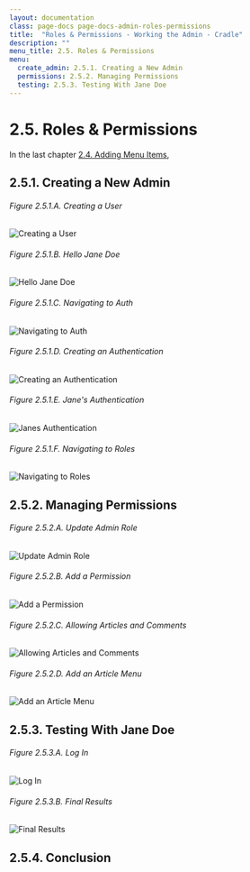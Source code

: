 ```yaml
---
layout: documentation
class: page-docs page-docs-admin-roles-permissions
title:  "Roles & Permissions - Working the Admin - Cradle"
description: ""
menu_title: 2.5. Roles & Permissions
menu:
  create_admin: 2.5.1. Creating a New Admin
  permissions: 2.5.2. Managing Permissions
  testing: 2.5.3. Testing With Jane Doe
---
```

# 2.5. Roles & Permissions

In the last chapter [2.4. Adding Menu Items](/docs/admin/adding-menu-items.html),

<a name="create_admin"></a>
## 2.5.1. Creating a New Admin

###### Figure 2.5.1.A. Creating a User
![Creating a User](/docs/admin/assets/2.5.1.A.png)

###### Figure 2.5.1.B. Hello Jane Doe
![Hello Jane Doe](/docs/admin/assets/2.5.1.B.png)

###### Figure 2.5.1.C. Navigating to Auth
![Navigating to Auth](/docs/admin/assets/2.5.1.C.png)

###### Figure 2.5.1.D. Creating an Authentication
![Creating an Authentication](/docs/admin/assets/2.5.1.D.png)

###### Figure 2.5.1.E. Jane's Authentication
![Janes Authentication](/docs/admin/assets/2.5.1.E.png)

###### Figure 2.5.1.F. Navigating to Roles
![Navigating to Roles](/docs/admin/assets/2.5.1.F.png)

<a name="permissions"></a>
## 2.5.2. Managing Permissions

###### Figure 2.5.2.A. Update Admin Role
![Update Admin Role](/docs/admin/assets/2.5.2.A.png)

###### Figure 2.5.2.B. Add a Permission
![Add a Permission](/docs/admin/assets/2.5.2.B.png)

###### Figure 2.5.2.C. Allowing Articles and Comments
![Allowing Articles and Comments](/docs/admin/assets/2.5.2.C.png)

###### Figure 2.5.2.D. Add an Article Menu
![Add an Article Menu](/docs/admin/assets/2.5.2.D.png)

<a name="testing"></a>
## 2.5.3. Testing With Jane Doe

###### Figure 2.5.3.A. Log In
![Log In](/docs/admin/assets/2.5.3.A.png)

###### Figure 2.5.3.B. Final Results
![Final Results](/docs/admin/assets/2.5.3.B.png)

<a name="conclusion"></a>
## 2.5.4. Conclusion

